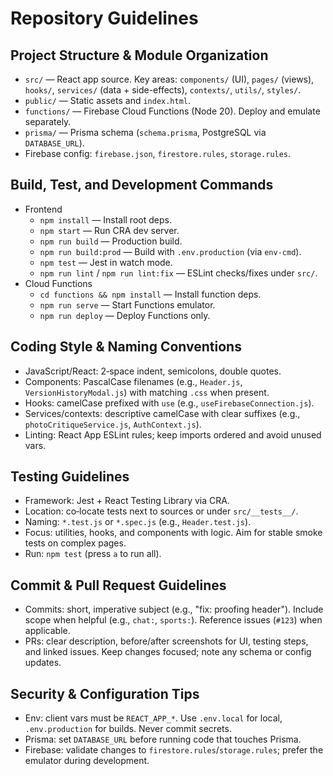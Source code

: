 # Repository Guidelines

## Project Structure & Module Organization
- `src/` — React app source. Key areas: `components/` (UI), `pages/` (views), `hooks/`, `services/` (data + side-effects), `contexts/`, `utils/`, `styles/`.
- `public/` — Static assets and `index.html`.
- `functions/` — Firebase Cloud Functions (Node 20). Deploy and emulate separately.
- `prisma/` — Prisma schema (`schema.prisma`, PostgreSQL via `DATABASE_URL`).
- Firebase config: `firebase.json`, `firestore.rules`, `storage.rules`.

## Build, Test, and Development Commands
- Frontend
  - `npm install` — Install root deps.
  - `npm start` — Run CRA dev server.
  - `npm run build` — Production build.
  - `npm run build:prod` — Build with `.env.production` (via `env-cmd`).
  - `npm test` — Jest in watch mode.
  - `npm run lint` / `npm run lint:fix` — ESLint checks/fixes under `src/`.
- Cloud Functions
  - `cd functions && npm install` — Install function deps.
  - `npm run serve` — Start Functions emulator.
  - `npm run deploy` — Deploy Functions only.

## Coding Style & Naming Conventions
- JavaScript/React: 2‑space indent, semicolons, double quotes.
- Components: PascalCase filenames (e.g., `Header.js`, `VersionHistoryModal.js`) with matching `.css` when present.
- Hooks: camelCase prefixed with `use` (e.g., `useFirebaseConnection.js`).
- Services/contexts: descriptive camelCase with clear suffixes (e.g., `photoCritiqueService.js`, `AuthContext.js`).
- Linting: React App ESLint rules; keep imports ordered and avoid unused vars.

## Testing Guidelines
- Framework: Jest + React Testing Library via CRA.
- Location: co‑locate tests next to sources or under `src/__tests__/`.
- Naming: `*.test.js` or `*.spec.js` (e.g., `Header.test.js`).
- Focus: utilities, hooks, and components with logic. Aim for stable smoke tests on complex pages.
- Run: `npm test` (press `a` to run all).

## Commit & Pull Request Guidelines
- Commits: short, imperative subject (e.g., "fix: proofing header"). Include scope when helpful (e.g., `chat:`, `sports:`). Reference issues (`#123`) when applicable.
- PRs: clear description, before/after screenshots for UI, testing steps, and linked issues. Keep changes focused; note any schema or config updates.

## Security & Configuration Tips
- Env: client vars must be `REACT_APP_*`. Use `.env.local` for local, `.env.production` for builds. Never commit secrets.
- Prisma: set `DATABASE_URL` before running code that touches Prisma.
- Firebase: validate changes to `firestore.rules`/`storage.rules`; prefer the emulator during development.
